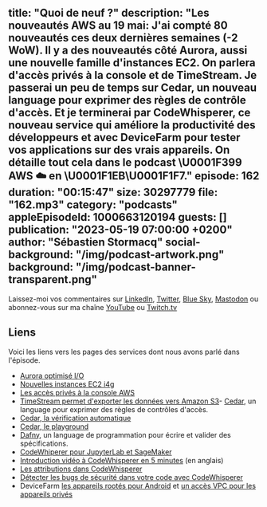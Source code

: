 title: "Quoi de neuf ?"
description: "Les nouveautés AWS au 19 mai: J'ai compté 80 nouveautés ces deux dernières semaines (-2 WoW). Il y a des nouveautés côté Aurora, aussi une nouvelle famille d'instances EC2. On parlera d'accès privés à la console et de TimeStream. Je passerai un peu de temps sur Cedar, un nouveau language pour exprimer des règles de contrôle d'accès. Et je terminerai par CodeWhisperer, ce nouveau service qui améliore la productivité des développeurs et avec DeviceFarm pour tester vos applications sur des vrais appareils. On détaille tout cela dans le podcast \U0001F399 AWS ☁️ en \U0001F1EB\U0001F1F7."
episode: 162
duration: "00:15:47"
size: 30297779
file: "162.mp3"
category: "podcasts"
appleEpisodeId: 1000663120194
guests: []
publication: "2023-05-19 07:00:00 +0200"
author: "Sébastien Stormacq"
social-background: "/img/podcast-artwork.png"
background: "/img/podcast-banner-transparent.png"
---

Laissez-moi vos commentaires sur [LinkedIn](https://www.linkedin.com/in/sebastienstormacq/), [Twitter](https://twitter.com/sebsto), [Blue Sky](https://bsky.app/profile/sebsto.bsky.social), [Mastodon](https://awscommunity.social/@sebsto) ou abonnez-vous sur ma chaîne [YouTube](https://www.youtube.com/sebsto) ou [Twitch.tv](https://www.twitch.tv/sebAWS)

## Liens

Voici les liens vers les pages des services dont nous avons parlé dans l'épisode.

- [Aurora optimisé I/O](https://aws.amazon.com/blogs/aws/new-amazon-aurora-i-o-optimized-cluster-configuration-with-up-to-40-cost-savings-for-i-o-intensive-applications/)
- [Nouvelles instances EC2 i4g](https://aws.amazon.com/blogs/aws/new-storage-optimized-amazon-ec2-i4g-instances-graviton-processors-and-aws-nitro-ssds/)
- [Les accès privés à la console AWS](https://docs.aws.amazon.com/awsconsolehelpdocs/latest/gsg/console-private-access.html)
- [TimeStream permet d'exporter les données vers Amazon S3](https://aws.amazon.com/about-aws/whats-new/2023/05/amazon-timestream-unloading-data-amazon-s3/)- [Cedar](https://aws.amazon.com/about-aws/whats-new/2023/05/cedar-open-source-language-access-control/), un language pour exprimer des règles de contrôles d'accès.
- [Cedar, la vérification automatique](https://www.amazon.science/blog/how-we-built-cedar-with-automated-reasoning-and-differential-testing)
- [Cedar, le playground](https://www.cedarpolicy.com/en/playground)
- [Dafny](https://dafny.org/), un language de programmation pour écrire et valider des spécifications.
- [CodeWhiperer pour JupyterLab et SageMaker](https://aws.amazon.com/about-aws/whats-new/2023/05/amazon-codewhisperer-extension-jupyterlab-sagemaker-studio/)
- [Introduction vidéo à CodeWhisperer en 5 minutes](https://www.youtube.com/watch?v=sFh3_cMUrMk) (en anglais)
- [Les attributions dans CodeWhisperer](https://www.youtube.com/watch?v=qu67bvH2Y08)
- [Détecter les bugs de sécurité dans votre code avec CodeWhisperer](https://www.youtube.com/watch?v=GkZ4bT4DMwU)
- DeviceFarm [les appareils rootés pour Android](https://aws.amazon.com/about-aws/whats-new/2023/05/aws-device-farm-rooted-android-private-devices/) et [un accès VPC pour les appareils privés](https://aws.amazon.com/about-aws/whats-new/2023/05/aws-device-farm-vpc-integration-private-devices/)

